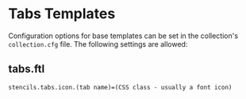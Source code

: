 # Tabs Templates

Configuration options for base templates can be set in the collection's `collection.cfg` file. The following settings are allowed:

## tabs.ftl

```
stencils.tabs.icon.(tab name)=(CSS class - usually a font icon)
```